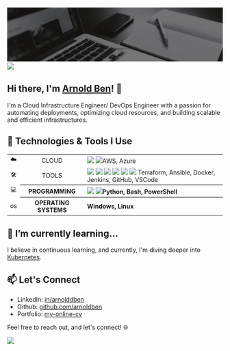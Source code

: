 ![Profile-Header](https://github.com/arnoldben/arnoldben/blob/main/images/github-profile-header.gif?raw=true)
![](https://komarev.com/ghpvc/?username=arnoldben)

## Hi there, I'm [Arnold Ben](https://arnoldben.github.io/my-online-cv)! 👋

I'm a Cloud Infrastructure Engineer/ DevOps Engineer with a passion for automating deployments, optimizing cloud resources, and building scalable and efficient infrastructures. 
<!-- My journey in the tech world has been exciting, and I love tackling challenges that come my way. -->

## 🔧 Technologies & Tools I Use

<table>
  <tr>
    <td align="center">☁️</td>
    <td align="center">CLOUD</th>
    <td align="left"><img height=40 src="https://cdn.jsdelivr.net/gh/devicons/devicon/icons/amazonwebservices/amazonwebservices-original.svg"/> <img height=40 src="https://cdn.jsdelivr.net/gh/devicons/devicon/icons/azure/azure-original.svg"/>AWS, Azure</th>
  </tr>
  <tr>
    <td align="center">🛠</td>
    <td align="center">TOOLS</th>
    <td align="left"><img height=40 src="https://cdn.jsdelivr.net/gh/devicons/devicon/icons/terraform/terraform-original.svg"/> <img height=40 src="https://cdn.jsdelivr.net/gh/devicons/devicon/icons/ansible/ansible-original.svg"/> <img height=40 src="https://cdn.jsdelivr.net/gh/devicons/devicon/icons/docker/docker-original.svg"/> <img height=40 src="https://cdn.jsdelivr.net/gh/devicons/devicon/icons/jenkins/jenkins-original.svg"/> <img height=40 src="https://cdn.jsdelivr.net/gh/devicons/devicon/icons/github/github-original.svg"/> <img height=40 src="https://cdn.jsdelivr.net/gh/devicons/devicon/icons/vscode/vscode-original.svg"/>  Terraform, Ansible, Docker, Jenkins, GitHub, VSCode</th>
  </tr>
  <tr>
    <td align="center">💻</td>
    <th align="center">PROGRAMMING</th>
    <th align="left"><img height=40 src="https://cdn.jsdelivr.net/gh/devicons/devicon/icons/python/python-original.svg"/> <img height=40 src="https://cdn.jsdelivr.net/gh/devicons/devicon/icons/bash/bash-original.svg"/>Python, Bash, PowerShell</th>
  </tr>
  <tr>
    <td align="center">os</td>
    <th align="center">OPERATING SYSTEMS</th>
    <th align="left">Windows, Linux</th>
  </tr>
</table>

## 🌱 I’m currently learning...

I believe in continuous learning, and currently, I'm diving deeper into [Kubernetes](https://kubernetes.io/).

## 📫 Let's Connect

- LinkedIn: [in/arnolddben](https://www.linkedin.com/in/arnolddben)
- Github: [github.com/arnoldben](https://github.com/arnoldben)
- Portfolio: [my-online-cv](https://arnoldben.github.io/my-online-cv)

Feel free to reach out, and let's connect! 🌐

<!-- <img src="https://github-readme-stats.vercel.app/api/top-langs?username=arnoldben"/>
<img src="https://github-readme-stats.vercel.app/api/top-langs?username=arnoldben"/> -->
<img src="https://github-readme-streak-stats.herokuapp.com/?user=arnoldben&theme=dark"/>
